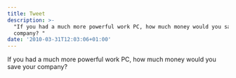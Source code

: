 ```yaml
---
title: Tweet
description: >-
  "If you had a much more powerful work PC, how much money would you save your
  company? "
date: '2010-03-31T12:03:06+01:00'
---
```

If you had a much more powerful work PC, how much money would you save your company? 
